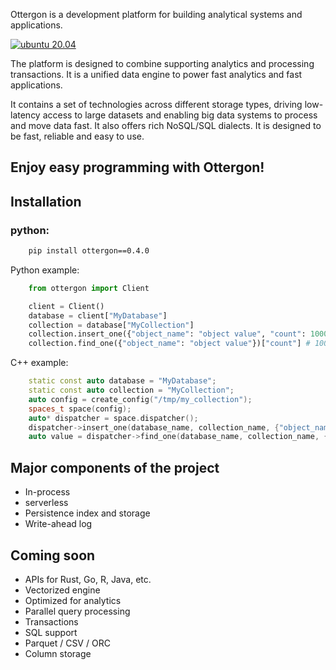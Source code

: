 Ottergon is a development platform for building analytical systems and applications.

[![ubuntu 20.04](https://github.com/duckstax/ottergon/actions/workflows/ubuntu_20_04.yaml/badge.svg)](https://github.com/duckstax/ottergon/actions/workflows/ubuntu_20_04.yaml)

The platform is designed to combine supporting analytics and processing transactions. It is a unified data engine to power fast analytics and fast applications.

It contains a set of technologies across different storage types, driving low-latency access to large datasets and enabling big data systems to process and move data fast. It also offers rich NoSQL/SQL dialects. It is designed to be fast, reliable and easy to use.

## Enjoy easy programming with Ottergon!

## Installation

### python:

```bash
    pip install ottergon==0.4.0 
```

Python example:

```python
    from ottergon import Client

    client = Client()
    database = client["MyDatabase"]
    collection = database["MyCollection"]
    collection.insert_one({"object_name": "object value", "count": 1000})
    collection.find_one({"object_name": "object value"})["count"] # 1000
```

C++ example:

```cpp
    static const auto database = "MyDatabase";
    static const auto collection = "MyCollection";
    auto config = create_config("/tmp/my_collection");
    spaces_t space(config);
    auto* dispatcher = space.dispatcher();
    dispatcher->insert_one(database_name, collection_name, {"object_name": "object value", "count": 1000});
    auto value = dispatcher->find_one(database_name, collection_name, {"object_name": "object value"});
```

## Major components of the project

* In-process
* serverless
* Persistence index and storage
* Write-ahead log

## Coming soon

* APIs for Rust, Go, R, Java, etc.
* Vectorized engine
* Optimized for analytics
* Parallel query processing
* Transactions
* SQL support
* Parquet / CSV / ORC
* Column storage
